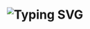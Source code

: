 <h1 align="center">
  <img src="https://readme-typing-svg.herokuapp.com?font=Fira+Code&weight=700&size=25&pause=1000&color=00FF00&center=true&width=700&lines=Hello+Everyone!;I'm+Cansu+Özdemir!;I'm+a+Full+Stack+Developer!;Passionate+about+coding+%26+problem-solving!" alt="Typing SVG" />
</h1>






<!--
**cansu-ozdemir/cansu-ozdemir** is a ✨ _special_ ✨ repository because its `README.md` (this file) appears on your GitHub profile.

Here are some ideas to get you started:

- 🔭 I’m currently working on ...
- 🌱 I’m currently learning ...
- 👯 I’m looking to collaborate on ...
- 🤔 I’m looking for help with ...
- 💬 Ask me about ...
- 📫 How to reach me: ...
- 😄 Pronouns: ...
- ⚡ Fun fact: ...
-->
